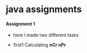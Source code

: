 # java assignments
#### Assignment 1
- here I made two different tasks 
* first1 Calculating **nCr nPr**
